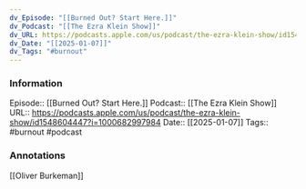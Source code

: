 ```yaml
---
dv_Episode: "[[Burned Out? Start Here.]]"
dv_Podcast: "[[The Ezra Klein Show]]"
dv_URL: https://podcasts.apple.com/us/podcast/the-ezra-klein-show/id1548604447?i=1000682997984
dv_Date: "[[2025-01-07]]"
dv_Tags: "#burnout"
---
```

### Information

Episode:: [[Burned Out? Start Here.]] 
Podcast:: [[The Ezra Klein Show]]
URL:: https://podcasts.apple.com/us/podcast/the-ezra-klein-show/id1548604447?i=1000682997984
Date:: [[2025-01-07]]
Tags:: #burnout 
#podcast


### Annotations

[[Oliver Burkeman]]
